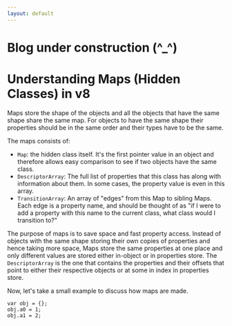 ```yaml
---
layout: default
---
```


# Blog under construction (^_^)

# Understanding Maps (Hidden Classes) in v8

Maps store the shape of the objects and all the objects that have the same shape share the same map. For objects to have the same shape their properties should be in the same order and their types have to be the same.

<!-- Now, a question might arise in your mind. Why do we need maps? The objects (or we can say a bag of properties) are already implemented in JS. We can store and access values from an object and so on, so why have maps in v8? As we know v8 is a small cog in a huge machine called the browser and every byte and every millisecond counts. In JS if we have toa -->

The maps consists of:

* `Map`: the hidden class itself. It's the first pointer value in an object and therefore allows easy comparison to see if two objects have the same class.
* `DescriptorArray`: The full list of properties that this class has along with information about them. In some cases, the property value is even in this array.
* `TransitionArray`: An array of "edges" from this Map to sibling Maps. Each edge is a property name, and should be thought of as "if I were to add a property with this name to the current class, what class would I transition to?"

The purpose of maps is to save space and fast property access. Instead of objects with the same shape storing their own copies of properties and hence taking more space, Maps store the same properties at one place and only different values are stored either in-object or in properties store. The `DescriptorArray` is the one that contains the properties and their offsets that point to either their respective objects or at some in index in properties store.

Now, let's take a small example to discuss how maps are made.

```JS
var obj = {};
obj.a0 = 1;
obj.a1 = 2;
```